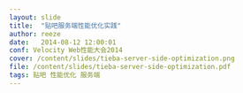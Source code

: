 ```yaml
---
layout: slide
title:  "贴吧服务端性能优化实践"
author: reeze
date:   2014-08-12 12:00:01
conf: Velocity Web性能大会2014
cover: /content/slides/tieba-server-side-optimization.png
file: /content/slides/tieba-server-side-optimization.pdf
tags: 贴吧 性能优化 服务端
---
```

